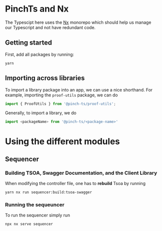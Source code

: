 # PinchTs and Nx
The Typescipt here uses the [Nx](https://nx.dev/getting-started/intro) monorepo which should help us manage our Typescript and not have redundant code.

## Getting started
First, add all packages by running: 
```
yarn
```

## Importing across libraries
To import a library package into an app, we can use a nice shorthand. For example, importing the `proof-utils` package, we can do
```ts
import { ProofUtils } from '@pinch-ts/proof-utils';
```

Generally, to import a library, we do
```ts
import <packageName> from '@pinch-ts/<package-name>'
```

# Using the different modules

## Sequencer
### Building TSOA, Swagger Documentation, and the Client Library
When modifying the controller file, one has to **rebuild** Tsoa by running
```sh
yarn nx run sequencer:build:tsoa-swagger
```

### Running the sequeuncer


To run the sequencer simply run
```
npx nx serve sequencer
```

##
